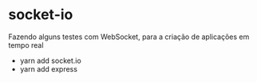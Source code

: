 # socket-io
Fazendo alguns testes com WebSocket, para a criação de aplicações em tempo real

- yarn add socket.io
-  yarn add express